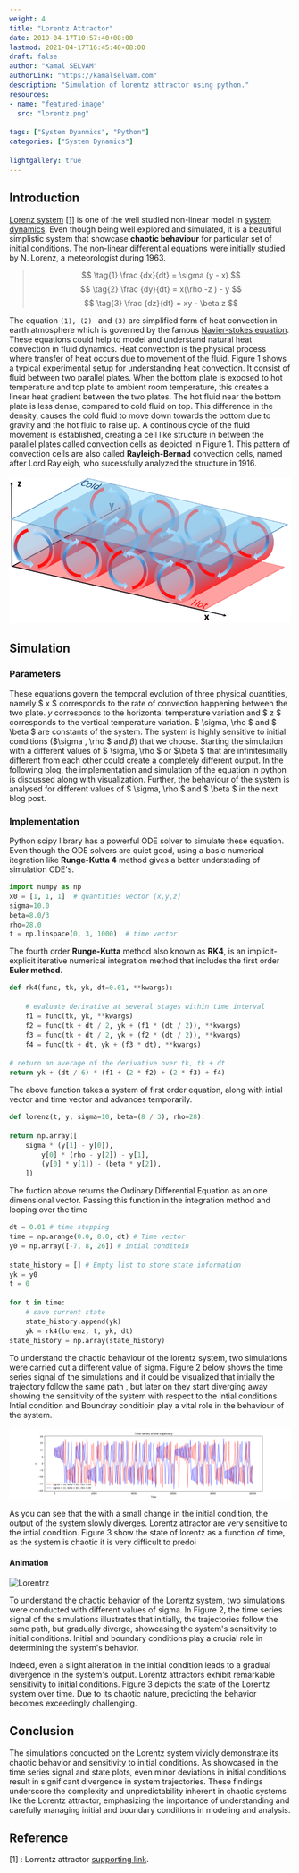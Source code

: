 ```yaml
---
weight: 4
title: "Lorentz Attractor"
date: 2019-04-17T10:57:40+08:00
lastmod: 2021-04-17T16:45:40+08:00
draft: false
author: "Kamal SELVAM"
authorLink: "https://kamalselvam.com"
description: "Simulation of lorentz attractor using python."
resources:
- name: "featured-image"
  src: "lorentz.png"

tags: ["System Dyanmics", "Python"]
categories: ["System Dynamics"]

lightgallery: true
---
```


## Introduction 

[Lorenz system](https://mathworld.wolfram.com/LorenzAttractor.html) [[1]](#1) is one of the well studied non-linear model in [system dynamics](https://en.wikipedia.org/wiki/System_dynamics). Even though being well explored and simulated, it is a beautiful simplistic system that showcase **chaotic behaviour** for particular set of initial conditions. The non-linear differential equations were initially studied by N. Lorenz, a meteorologist during 1963. 

>  $$ \tag{1} \frac {dx}{dt} = \sigma (y - x) $$
>  $$ \tag{2} \frac {dy}{dt} = x(\rho -z ) - y $$ 
>  $$ \tag{3} \frac {dz}{dt} = xy - \beta z $$ 

The equation ```(1), (2) ``` and ```(3)``` are simplified form of heat convection in earth atmosphere which is governed by the famous [Navier-stokes equation](https://en.wikipedia.org/wiki/Navier%E2%80%93Stokes_equations). These equations could help to model and understand natural heat convection in fluid dynamics. Heat convection is the physical process where transfer of heat occurs due to movement of the fluid. Figure 1 shows a typical experimental setup for understanding heat convection. It consist of fluid between two parallel plates. When the bottom plate is exposed to hot temperature and top plate to ambient room temperature, this creates a linear heat gradient between the two plates. The hot fluid near the bottom plate is less dense, compared to cold fluid on top. This difference in the density, causes the cold fluid to move down towards the bottom due to gravity and the hot fluid to raise up. A continous cycle of the fluid movement is established, creating a cell like structure in between the parallel plates called convection cells as depicted in Figure 1. This pattern of convection cells are also called **Rayleigh-Bernad** convection cells, named after Lord Rayleigh, who sucessfully analyzed the structure in 1916.    
&nbsp;
![Lorentrz](rayleigh.png " Figure 1: Rayleigh bernad convection cells between a hot and cold plate that contain fluid inbetween them")

## Simulation 

### Parameters 
These equations govern  the temporal evolution of three physical quantities, namely $ x $ corresponds to the rate of convection happening between the two plate. $y$ corresponds to the horizontal temperature variation and $ z $ corresponds to the vertical temperature variation. $ \sigma, \rho $ and $ \beta $ are constants of the system. The system is highly sensitive to initial conditions ($\sigma , \rho $ and $\beta$) that we choose. Starting the simulation with a different values of $ \sigma, \rho $ or $\beta $ that are infinitesimally different from each other could create a completely different output. In the following blog, the implementation and simulation of the equation in python is discussed along with visualization. Further, the behaviour of the system is analysed for different values of $ \sigma, \rho $ and $ \beta $ in the next blog post.  

### Implementation 


Python scipy library has a powerful ODE solver to simulate these equation. Even though the ODE solvers are quiet good, using a basic numerical itegration like **Runge-Kutta 4** method gives a better understading of simulation ODE's. 

```python 
import numpy as np
x0 = [1, 1, 1]  # quantities vector [x,y,z]
sigma=10.0 
beta=8.0/3 
rho=28.0
t = np.linspace(0, 3, 1000)  # time vector 
```

The fourth order **Runge-Kutta** method also known as **RK4**, is an implicit-explicit iterative numerical integration method that includes the first order **Euler method**.

```python 
def rk4(func, tk, yk, dt=0.01, **kwargs):
    
    # evaluate derivative at several stages within time interval
    f1 = func(tk, yk, **kwargs)
    f2 = func(tk + dt / 2, yk + (f1 * (dt / 2)), **kwargs)
    f3 = func(tk + dt / 2, yk + (f2 * (dt / 2)), **kwargs)
    f4 = func(tk + dt, yk + (f3 * dt), **kwargs)

# return an average of the derivative over tk, tk + dt
return yk + (dt / 6) * (f1 + (2 * f2) + (2 * f3) + f4)
```

The above function takes a system of first order equation, along with intial vector and time vector and advances temporarily. 

```python 
def lorenz(t, y, sigma=10, beta=(8 / 3), rho=28):

return np.array([
    sigma * (y[1] - y[0]),
        y[0] * (rho - y[2]) - y[1],
        (y[0] * y[1]) - (beta * y[2]),
    ])
```
The fuction above returns the Ordinary Differential Equation as an one dimensional vector. Passing this function in the integration method and looping over the time 


```python
dt = 0.01 # time stepping 
time = np.arange(0.0, 8.0, dt) # Time vector 
y0 = np.array([-7, 8, 26]) # intial conditoin 

state_history = [] # Empty list to store state information
yk = y0
t = 0

for t in time:
    # save current state
    state_history.append(yk)
    yk = rk4(lorenz, t, yk, dt)
state_history = np.array(state_history)
```

To understand the chaotic behaviour of the lorentz system, two simulations were carried out a different value of sigma. Figure 2 below shows the time series signal of the simulations and it could be visualized that intially the trajectory follow the same path , but later on they start diverging away showing the sensitivity of the system with respect to the intial conditions. Intial condition and Boundray conditioin play a vital role in the behaviour of the system. 

![Lorentrz](lorentz.png " Figure 2: Evolution of the state as a fuction of time for two different intial conditions")

As you can see that the with a small change in the initial condition, the output of the system slowly diverges. Lorentz attractor are very sensitive to the intial condition. Figure 3 show the state of lorentz as a function of time, as the system is chaotic it is very difficult to predoi

#### Animation
![Lorentrz](Lorenz_system.gif " Figure 3: Lorenz attractor")

To understand the chaotic behavior of the Lorentz system, two simulations were conducted with different values of sigma. In Figure 2, the time series signal of the simulations illustrates that initially, the trajectories follow the same path, but gradually diverge, showcasing the system's sensitivity to initial conditions. Initial and boundary conditions play a crucial role in determining the system's behavior.

Indeed, even a slight alteration in the initial condition leads to a gradual divergence in the system's output. Lorentz attractors exhibit remarkable sensitivity to initial conditions. Figure 3 depicts the state of the Lorentz system over time. Due to its chaotic nature, predicting the behavior becomes exceedingly challenging.

## Conclusion
The simulations conducted on the Lorentz system vividly demonstrate its chaotic behavior and sensitivity to initial conditions. As showcased in the time series signal and state plots, even minor deviations in initial conditions result in significant divergence in system trajectories. These findings underscore the complexity and unpredictability inherent in chaotic systems like the Lorentz attractor, emphasizing the importance of understanding and carefully managing initial and boundary conditions in modeling and analysis. 

## Reference

<a id="1">[1]</a> : Lorrentz attractor [supporting link](https://website.comhttps://en.wikipedia.org/wiki/Lorenz_system).

